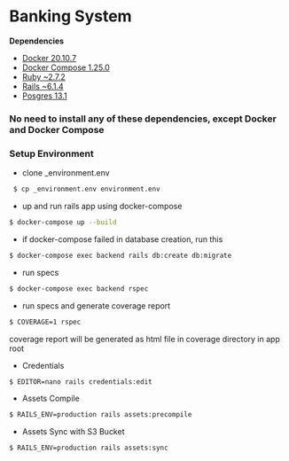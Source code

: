 # Banking System

**Dependencies**

- [Docker 20.10.7](https://www.docker.com/)
- [Docker Compose 1.25.0](https://docs.docker.com/compose/install/)
- [Ruby ~2.7.2](https://github.com/ruby/ruby)
- [Rails ~6.1.4](https://github.com/rails/rails)
- [Posgres 13.1](https://www.postgresql.org/about/news/postgresql-13-released-2077/)

### No need to install any of these dependencies, except Docker and Docker Compose

### Setup Environment

- clone _environment.env 
```sh
 $ cp _environment.env environment.env
```
- up and run rails app using docker-compose
```sh
$ docker-compose up --build
```

- if docker-compose failed in database creation, run this
```sh
$ docker-compose exec backend rails db:create db:migrate
```

- run specs
```sh
$ docker-compose exec backend rspec
```

- run specs and generate coverage report
```sh
$ COVERAGE=1 rspec
```

coverage report will be generated as html file in coverage directory in app root
- Credentials

```sh
$ EDITOR=nano rails credentials:edit
```

- Assets Compile
```sh
$ RAILS_ENV=production rails assets:precompile
```

- Assets Sync with S3 Bucket
```sh
$ RAILS_ENV=production rails assets:sync
```
